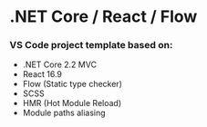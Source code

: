 # .NET Core / React / Flow

### VS Code project template based on:
- .NET Core 2.2 MVC
- React 16.9
- Flow (Static type checker)
- SCSS
- HMR (Hot Module Reload)
- Module paths aliasing